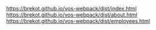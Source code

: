 <a href="https://brekot.github.io/vos-webpack/dist/index.html">https://brekot.github.io/vos-webpack/dist/index.html</a><br>
<a href="https://brekot.github.io/vos-webpack/dist/about.html">https://brekot.github.io/vos-webpack/dist/about.html</a><br>
<a href="https://brekot.github.io/vos-webpack/dist/employees.html">https://brekot.github.io/vos-webpack/dist/employees.html</a>